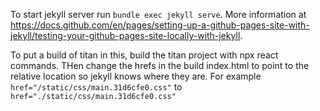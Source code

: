 To start jekyll server run `bundle exec jekyll serve`.
More information at https://docs.github.com/en/pages/setting-up-a-github-pages-site-with-jekyll/testing-your-github-pages-site-locally-with-jekyll.

To put a build of titan in this, build the titan project with npx react commands. THen change the hrefs in the
build index.html to point to the relative location so jekyll knows where they are. For example
```href="/static/css/main.31d6cfe0.css"``` to
```href="./static/css/main.31d6cfe0.css"```




